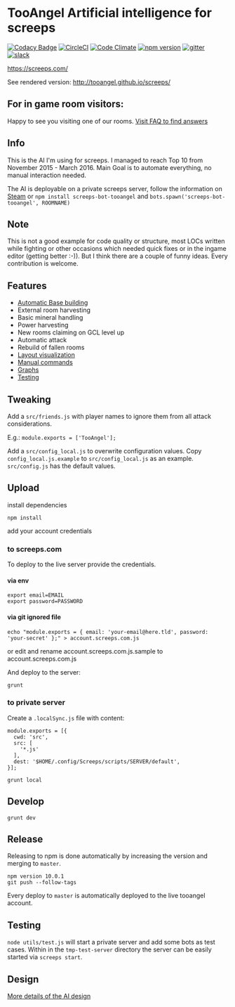 # TooAngel Artificial intelligence for screeps

[![Codacy Badge](https://api.codacy.com/project/badge/Grade/7cdc61c18abf4b3b89ad6a2f12ca7990)](https://www.codacy.com/app/TooAngel/screeps?utm_source=github.com&utm_medium=referral&utm_content=TooAngel/screeps&utm_campaign=badger)
[![CircleCI](https://circleci.com/gh/TooAngel/screeps.svg?style=svg)](https://circleci.com/gh/TooAngel/screeps)
[![Code Climate](https://codeclimate.com/github/TooAngel/screeps/badges/gpa.svg)](https://codeclimate.com/github/TooAngel/screeps)
[![npm version](https://badge.fury.io/js/screeps-bot-tooangel.svg)](https://badge.fury.io/js/screeps-bot-tooangel)
[![gitter](https://badges.gitter.im/gitterHQ/gitter.png)](https://gitter.im/screeps-bot-tooangel/Lobby)
[![slack](https://img.shields.io/badge/slack-17/17-green.svg)](https://screeps.slack.com/messages/tooangels/)

https://screeps.com/

See rendered version:
http://tooangel.github.io/screeps/

## For in game room visitors:

Happy to see you visiting one of our rooms. [Visit FAQ to find answers](doc/FAQ.md)

## Info

This is the AI I'm using for screeps. I managed to reach Top 10
from November 2015 - March 2016. Main Goal is to automate everything, no
manual interaction needed.

The AI is deployable on a private screeps server, follow the information on
[Steam](http://steamcommunity.com/sharedfiles/filedetails/?id=800902233) or
`npm install screeps-bot-tooangel` and `bots.spawn('screeps-bot-tooangel', ROOMNAME)`

## Note

This is not a good example for code quality or structure, most LOCs written
while fighting or other occasions which needed quick fixes or in the ingame
editor (getting better :-)). But I think there are a couple of funny ideas. Every contribution is
welcome.

## Features

 - [Automatic Base building](doc/BaseBuilding.md)
 - External room harvesting
 - Basic mineral handling
 - Power harvesting
 - New rooms claiming on GCL level up
 - Automatic attack
 - Rebuild of fallen rooms
 - [Layout visualization](doc/Visualization.md)
 - [Manual commands](doc/Manual.md)
 - [Graphs](doc/Graphs.md)
 - [Testing](doc/Testing.md)

## Tweaking

Add a `src/friends.js` with player names to ignore them from all attack
considerations.

E.g.:
`module.exports = ['TooAngel'];`


Add a `src/config_local.js` to overwrite configuration values. Copy
`config_local.js.example` to `src/config_local.js` as an example. `src/config.js`
has the default values.

## Upload

install dependencies

    npm install

add your account credentials

### to screeps.com

To deploy to the live server provide the credentials.

#### via env

    export email=EMAIL
    export password=PASSWORD

#### via git ignored file

    echo "module.exports = { email: 'your-email@here.tld', password: 'your-secret' };" > account.screeps.com.js
 or edit and rename account.screeps.com.js.sample to account.screeps.com.js   

And deploy to the server:

    grunt

### to private server
Create a `.localSync.js` file with content:
```
module.exports = [{
  cwd: 'src',
  src: [
    '*.js'
  ],
  dest: '$HOME/.config/Screeps/scripts/SERVER/default',
}];
```

    grunt local


## Develop

    grunt dev

## Release

Releasing to npm is done automatically by increasing the version and merging to `master`.

    npm version 10.0.1
    git push --follow-tags

Every deploy to `master` is automatically deployed to the live tooangel account.

## Testing

`node utils/test.js` will start a private server and add some bots as test
cases. Within in the `tmp-test-server` directory the server can be easily
started via `screeps start`.

## Design

[More details of the AI design](doc/Design.md)
